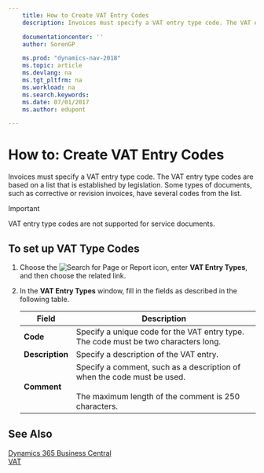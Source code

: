 ```yaml
---
    title: How to Create VAT Entry Codes
    description: Invoices must specify a VAT entry type code. The VAT entry type codes are based on a list that is established by legislation. Some types of documents, such as corrective or revision invoices, have several codes from the list.

    documentationcenter: ''
    author: SorenGP

    ms.prod: "dynamics-nav-2018"
    ms.topic: article
    ms.devlang: na
    ms.tgt_pltfrm: na
    ms.workload: na
    ms.search.keywords:
    ms.date: 07/01/2017
    ms.author: edupont

---
```

# How to: Create VAT Entry Codes
Invoices must specify a VAT entry type code. The VAT entry type codes are based on a list that is established by legislation. Some types of documents, such as corrective or revision invoices, have several codes from the list.  

> [!IMPORTANT]  
>  VAT entry type codes are not supported for service documents.  

## To set up VAT Type Codes  

1.  Choose the ![Search for Page or Report](../../media/ui-search/search_small.png "Search for Page or Report icon") icon, enter **VAT Entry Types**, and then choose the related link.  
2.  In the **VAT Entry Types** window, fill in the fields as described in the following table.  

    |Field|Description|  
    |---------------------------------|---------------------------------------|  
    |**Code**|Specify a unique code for the VAT entry type. The code must be two characters long.|  
    |**Description**|Specify a description of the VAT entry.|  
    |**Comment**|Specify a comment, such as a description of when the code must be used.<br /><br /> The maximum length of the comment is 250 characters.|  

## See Also
[Dynamics 365 Business Central](/dynamics365/business-central/)  
[VAT](vat.md)
